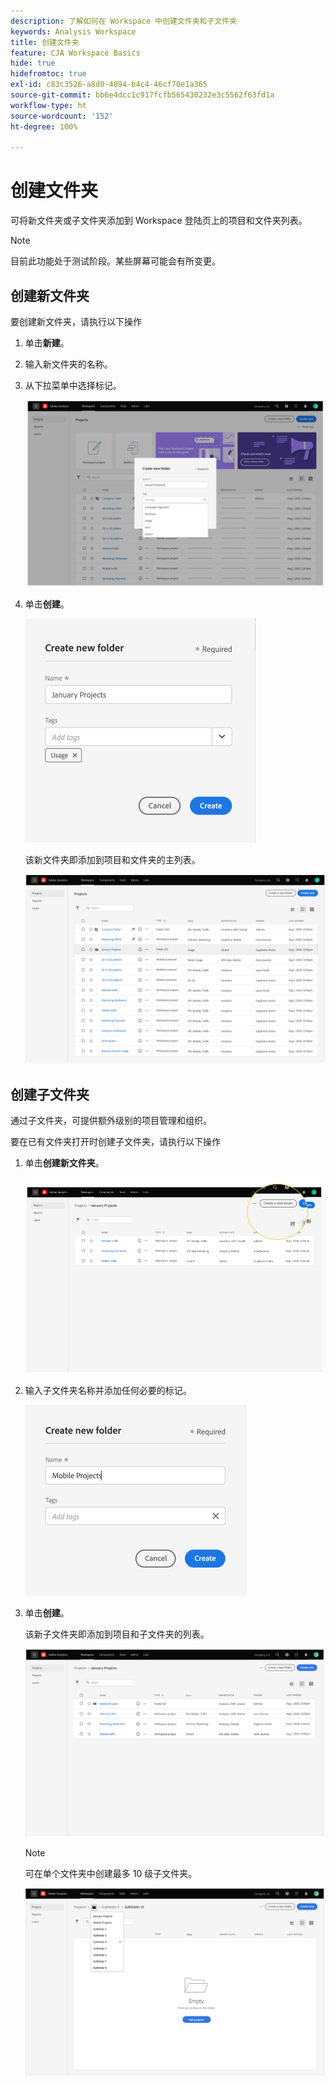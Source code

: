 ```yaml
---
description: 了解如何在 Workspace 中创建文件夹和子文件夹
keywords: Analysis Workspace
title: 创建文件夹
feature: CJA Workspace Basics
hide: true
hidefromtoc: true
exl-id: c83c3526-a8d0-4094-b4c4-46cf70e1a365
source-git-commit: bb6e4dcc1c917fcfb565430232e3c5562f63fd1a
workflow-type: ht
source-wordcount: '152'
ht-degree: 100%

---
```


# 创建文件夹

可将新文件夹或子文件夹添加到 Workspace 登陆页上的项目和文件夹列表。

>[!NOTE]
>
>目前此功能处于测试阶段。某些屏幕可能会有所变更。

## 创建新文件夹

要创建新文件夹，请执行以下操作

1. 单击&#x200B;**新建**。

1. 输入新文件夹的名称。

1. 从下拉菜单中选择标记。

   ![](/help/analysis-workspace/build-workspace-project/assets/select-tags.png)

1. 单击&#x200B;**创建**。

   ![](/help/analysis-workspace/build-workspace-project/assets/create.png)

   该新文件夹即添加到项目和文件夹的主列表。

   ![](/help/analysis-workspace/build-workspace-project/assets/create-new-listed.png)

## 创建子文件夹

通过子文件夹，可提供额外级别的项目管理和组织。

要在已有文件夹打开时创建子文件夹，请执行以下操作

1. 单击&#x200B;**创建新文件夹**。

   ![](/help/analysis-workspace/build-workspace-project/assets/create-subfolder2.png)

1. 输入子文件夹名称并添加任何必要的标记。

   ![](/help/analysis-workspace/build-workspace-project/assets/create-subfolder-name.png)

1. 单击&#x200B;**创建**。

   该新子文件夹即添加到项目和子文件夹的列表。

   ![](/help/analysis-workspace/build-workspace-project/assets/create-subfolder-added.png)

   >[!NOTE]
   >
   >可在单个文件夹中创建最多 10 级子文件夹。

   ![](/help/analysis-workspace/build-workspace-project/assets/create-subfolder-limit.png)
